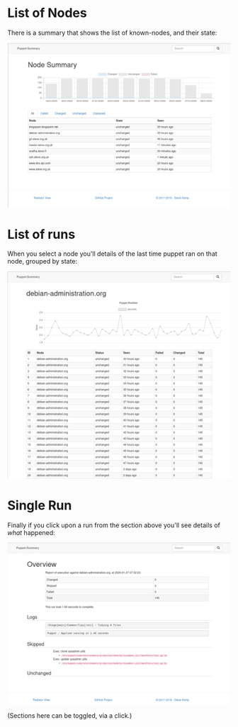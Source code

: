 




# List of Nodes

There is a summary that shows the list of known-nodes, and their state:

![Screenshot](_media/node-summary.png)





# List of runs

When you select a node you'll details of the last time puppet ran on that node, grouped by state:

![Screenshot](_media/node-runs.png)




# Single Run

Finally if you click upon a run from the section above you'll see details of _what_ happened:

![Screenshot](_media/single-run.png)


(Sections here can be toggled, via a click.)
